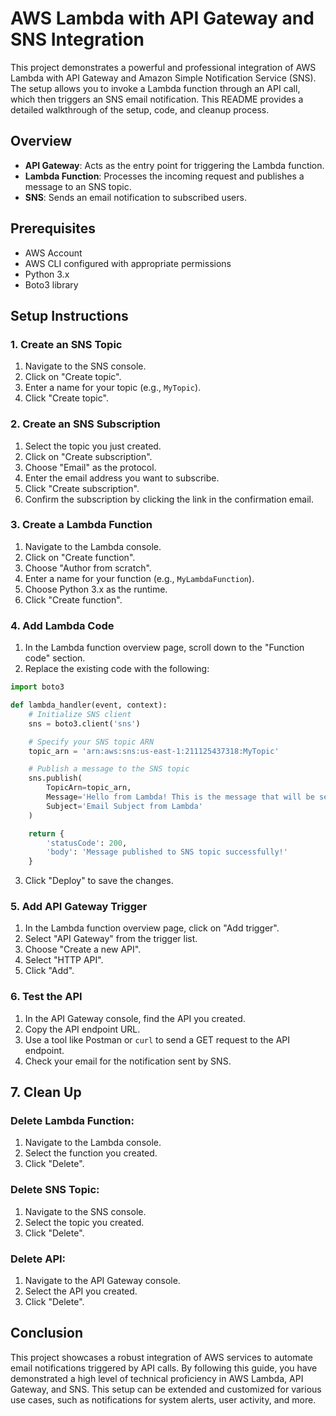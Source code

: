 # AWS Lambda with API Gateway and SNS Integration

This project demonstrates a powerful and professional integration of AWS Lambda with API Gateway and Amazon Simple Notification Service (SNS). The setup allows you to invoke a Lambda function through an API call, which then triggers an SNS email notification. This README provides a detailed walkthrough of the setup, code, and cleanup process.

## Overview

- **API Gateway**: Acts as the entry point for triggering the Lambda function.
- **Lambda Function**: Processes the incoming request and publishes a message to an SNS topic.
- **SNS**: Sends an email notification to subscribed users.

## Prerequisites

- AWS Account
- AWS CLI configured with appropriate permissions
- Python 3.x
- Boto3 library

## Setup Instructions

### 1. Create an SNS Topic
1. Navigate to the SNS console.
2. Click on "Create topic".
3. Enter a name for your topic (e.g., `MyTopic`).
4. Click "Create topic".

### 2. Create an SNS Subscription
1. Select the topic you just created.
2. Click on "Create subscription".
3. Choose "Email" as the protocol.
4. Enter the email address you want to subscribe.
5. Click "Create subscription".
6. Confirm the subscription by clicking the link in the confirmation email.

### 3. Create a Lambda Function
1. Navigate to the Lambda console.
2. Click on "Create function".
3. Choose "Author from scratch".
4. Enter a name for your function (e.g., `MyLambdaFunction`).
5. Choose Python 3.x as the runtime.
6. Click "Create function".

### 4. Add Lambda Code
1. In the Lambda function overview page, scroll down to the "Function code" section.
2. Replace the existing code with the following:

```python
import boto3

def lambda_handler(event, context):
    # Initialize SNS client
    sns = boto3.client('sns')

    # Specify your SNS topic ARN
    topic_arn = 'arn:aws:sns:us-east-1:211125437318:MyTopic'

    # Publish a message to the SNS topic
    sns.publish(
        TopicArn=topic_arn,
        Message='Hello from Lambda! This is the message that will be sent in the email.',
        Subject='Email Subject from Lambda'
    )

    return {
        'statusCode': 200,
        'body': 'Message published to SNS topic successfully!'
    }
```
3. Click "Deploy" to save the changes.

### 5. Add API Gateway Trigger
1. In the Lambda function overview page, click on "Add trigger".
2. Select "API Gateway" from the trigger list.
3. Choose "Create a new API".
4. Select "HTTP API".
5. Click "Add".

### 6. Test the API
1. In the API Gateway console, find the API you created.
2. Copy the API endpoint URL.
3. Use a tool like Postman or `curl` to send a GET request to the API endpoint.
4. Check your email for the notification sent by SNS.

## 7. Clean Up

### Delete Lambda Function:
1. Navigate to the Lambda console.
2. Select the function you created.
3. Click "Delete".

### Delete SNS Topic:
1. Navigate to the SNS console.
2. Select the topic you created.
3. Click "Delete".

### Delete API:
1. Navigate to the API Gateway console.
2. Select the API you created.
3. Click "Delete".

## Conclusion
This project showcases a robust integration of AWS services to automate email notifications triggered by API calls. By following this guide, you have demonstrated a high level of technical proficiency in AWS Lambda, API Gateway, and SNS. This setup can be extended and customized for various use cases, such as notifications for system alerts, user activity, and more.


